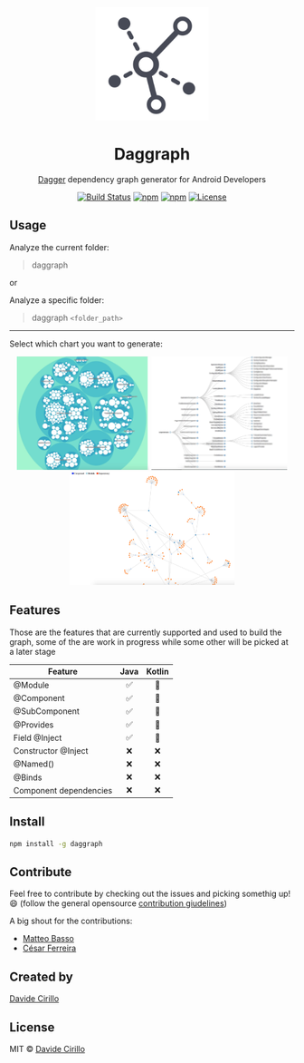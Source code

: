 <p align="center"><a href="https://github.com/dvdciri/daggraph" target="_blank"><img width="200"src="img/icon.png"></a></p>
<h1 align="center">Daggraph</h1>
<p align="center"><a href="http://square.github.io/dagger/" target="_blank">Dagger</a> dependency graph generator for Android Developers</p>
<p align="center">
  <a href="https://travis-ci.org/dvdciri/daggraph"><img src="https://travis-ci.org/dvdciri/daggraph.svg?branch=master" alt="Build Status"></a>
  <a href="https://www.npmjs.com/package/daggraph"><img src="https://img.shields.io/npm/dt/daggraph.svg" alt="npm"></a>
  <a href="https://www.npmjs.com/package/daggraph"><img src="https://img.shields.io/npm/v/daggraph.svg" alt="npm"></a>
  <a href="LICENSE"><img src="https://img.shields.io/badge/license-MIT-blue.svg" alt="License"></a>
</p>

## Usage
Analyze the current folder:
> daggraph

or

Analyze a specific folder:
> daggraph `<folder_path>`

--------

Select which chart you want to generate:

<p align="center">
  <img height="200" src="img/bubble_graph.jpg" />
  <img height="200" src="img/tree_graph.jpg" />
  <img height="200" src="img/linked_node_graph.png" />
</p>

## Features
Those are the features that are currently supported and used to build the graph, some of the are work in progress while some other will be picked at a later stage

| Feature               | Java          | Kotlin  |
| ----------------------|:-------------:|:-------:|
| @Module               |  ✅           |   🚧     |
| @Component            |  ✅           |   🚧     |
| @SubComponent         |  ✅           |   🚧     |
| @Provides             |  ✅           |   🚧     |
| Field @Inject         |  ✅           |   🚧     |
| Constructor @Inject   |  ❌           |   ❌     |
| @Named()              |  ❌           |   ❌     |
| @Binds                |  ❌           |   ❌     |
| Component dependencies|  ❌           |   ❌     |

## Install
```sh
npm install -g daggraph
```

## Contribute
Feel free to contribute by checking out the issues and picking somethig up! 😄 (follow the general opensource <a href="https://opensource.guide/how-to-contribute/">contribution giudelines</a>)

A big shout for the contributions:
- [Matteo Basso](https://github.com/mbasso)
- [César Ferreira](https://github.com/cesarferreira)

## Created by
[Davide Cirillo](https://github.com/dvdciri)

## License
MIT © [Davide Cirillo](https://github.com/dvdciri)
